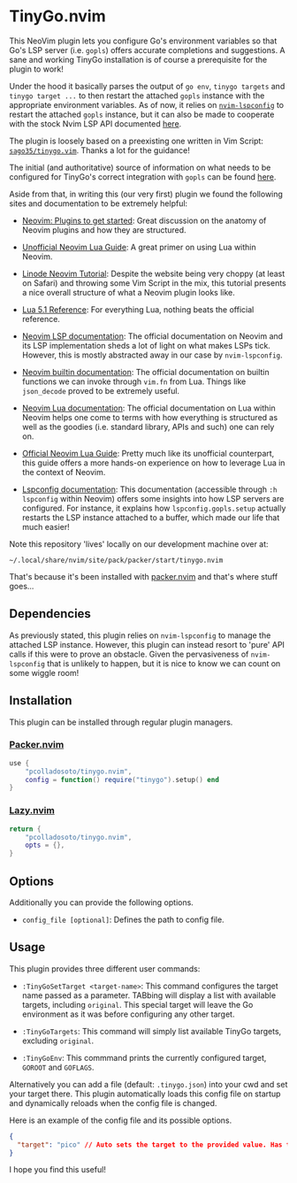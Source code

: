 # TinyGo.nvim
This NeoVim plugin lets you configure Go's environment variables so that Go's LSP server
(i.e. `gopls`) offers accurate completions and suggestions. A sane and working TinyGo
installation is of course a prerequisite for the plugin to work!

Under the hood it basically parses the output of `go env`, `tinygo targets` and `tinygo target ...`
to then restart the attached `gopls` instance with the appropriate environment variables. As
of now, it relies on [`nvim-lspconfig`](https://github.com/neovim/nvim-lspconfig) to restart the
attached `gopls` instance, but it can also be made to cooperate with the stock Nvim LSP API
documented [here](https://neovim.io/doc/user/lsp.html).

The plugin is loosely based on a preexisting one written in Vim Script:
[`sago35/tinygo.vim`](https://github.com/sago35/tinygo.vim). Thanks a lot for the guidance!

The initial (and authoritative) source of information on what needs to be configured for TinyGo's
correct integration with `gopls` can be found [here](https://tinygo.org/docs/guides/ide-integration/).

Aside from that, in writing this (our very first) plugin we found the following sites and documentation
to be extremely helpful:

- [Neovim: Plugins to get started](https://vonheikemen.github.io/devlog/tools/neovim-plugins-to-get-started/): Great discussion
  on the anatomy of Neovim plugins and how they are structured.

- [Unofficial Neovim Lua Guide](https://github.com/nanotee/nvim-lua-guide): A great primer on using Lua within Neovim.

- [Linode Neovim Tutorial](https://www.linode.com/docs/guides/write-a-neovim-plugin-with-lua/): Despite the website being
   very choppy (at least on Safari) and throwing some Vim Script in the mix, this tutorial presents a nice overall structure
   of what a Neovim plugin looks like.

- [Lua 5.1 Reference](http://www.lua.org/manual/5.1/manual.html): For everything Lua, nothing beats the official reference.

- [Neovim LSP documentation](https://neovim.io/doc/user/lsp.html): The official documentation on Neovim and its LSP implementation
  sheds a lot of light on what makes LSPs tick. However, this is mostly abstracted away in our case by `nvim-lspconfig`.

- [Neovim builtin documentation](https://neovim.io/doc/user/builtin.html): The official documentation on builtin functions we can
  invoke through `vim.fn` from Lua. Things like `json_decode` proved to be extremely useful.

- [Neovim Lua documentation](https://neovim.io/doc/user/lua.html): The official documentation on Lua within Neovim helps one come
  to terms with how everything is structured as well as the goodies (i.e. standard library, APIs and such) one can rely on.

- [Official Neovim Lua Guide](https://neovim.io/doc/user/lua-guide.html): Pretty much like its unofficial counterpart, this guide
  offers a more hands-on experience on how to leverage Lua in the context of Neovim.

- [Lspconfig documentation](https://raw.githubusercontent.com/neovim/nvim-lspconfig/master/doc/lspconfig.txt): This documentation
  (accessible through `:h lspconfig` within Neovim) offers some insights into how LSP servers are configured. For instance, it
  explains how `lspconfig.gopls.setup` actually restarts the LSP instance attached to a buffer, which made our life that much easier!

Note this repository 'lives' locally on our development machine over at:

    ~/.local/share/nvim/site/pack/packer/start/tinygo.nvim

That's because it's been installed with [packer.nvim](https://github.com/wbthomason/packer.nvim) and that's where stuff goes...

## Dependencies
As previously stated, this plugin relies on `nvim-lspconfig` to manage the attached LSP instance. However, this plugin can instead
resort to 'pure' API calls if this were to prove an obstacle. Given the pervasiveness of `nvim-lspconfig` that is unlikely to happen,
but it is nice to know we can count on some wiggle room!

## Installation
This plugin can be installed through regular plugin managers.

### [Packer.nvim](https://github.com/wbthomason/packer.nvim)
```lua
use {
    "pcolladosoto/tinygo.nvim",
    config = function() require("tinygo").setup() end
}
```

### [Lazy.nvim](https://github.com/folke/lazy.nvim)
```lua
return {
    "pcolladosoto/tinygo.nvim",
    opts = {},
}
```

## Options
Additionally you can provide the following options. 

- `config_file [optional]`: Defines the path to config file.

## Usage
This plugin provides three different user commands:

- `:TinyGoSetTarget <target-name>`: This command configures the target name passed as a parameter. TABbing will
  display a list with available targets, including `original`. This special target will leave the Go
  environment as it was before configuring any other target.

- `:TinyGoTargets`: This command will simply list available TinyGo targets, excluding `original`.

- `:TinyGoEnv`: This commmand prints the currently configured target, `GOROOT` and `GOFLAGS`.

Alternatively you can add a file (default: `.tinygo.json`) into your cwd and set your target there.
This plugin automatically loads this config file on startup and dynamically reloads when the config
file is changed.

Here is an example of the config file and its possible options.

```json
{
  "target": "pico" // Auto sets the target to the provided value. Has to be one of 'tinygo targets' results.
}
```

I hope you find this useful!
